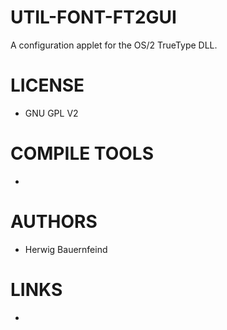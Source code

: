 UTIL-FONT-FT2GUI
================

A configuration applet for the OS/2 TrueType DLL.

LICENSE
===============
* GNU GPL V2

COMPILE TOOLS
===============
* 

AUTHORS
===============
* Herwig Bauernfeind

LINKS
===============
* 
